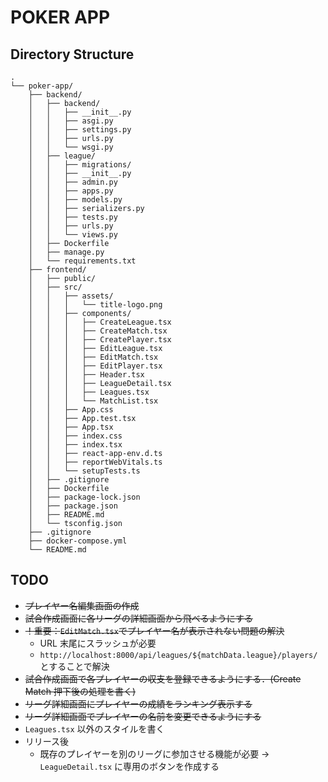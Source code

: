 # POKER APP

## Directory Structure

```
.
└── poker-app/
    ├── backend/
    │   ├── backend/
    │   │   ├── __init__.py
    │   │   ├── asgi.py
    │   │   ├── settings.py
    │   │   ├── urls.py
    │   │   └── wsgi.py
    │   ├── league/
    │   │   ├── migrations/
    │   │   ├── __init__.py
    │   │   ├── admin.py
    │   │   ├── apps.py
    │   │   ├── models.py
    │   │   ├── serializers.py
    │   │   ├── tests.py
    │   │   ├── urls.py
    │   │   └── views.py
    │   ├── Dockerfile
    │   ├── manage.py
    │   └── requirements.txt
    ├── frontend/
    │   ├── public/
    │   ├── src/
    │   │   ├── assets/
    │   │   │   └── title-logo.png
    │   │   ├── components/
    │   │   │   ├── CreateLeague.tsx
    │   │   │   ├── CreateMatch.tsx
    │   │   │   ├── CreatePlayer.tsx
    │   │   │   ├── EditLeague.tsx
    │   │   │   ├── EditMatch.tsx
    │   │   │   ├── EditPlayer.tsx
    │   │   │   ├── Header.tsx
    │   │   │   ├── LeagueDetail.tsx
    │   │   │   ├── Leagues.tsx
    │   │   │   └── MatchList.tsx
    │   │   ├── App.css
    │   │   ├── App.test.tsx
    │   │   ├── App.tsx
    │   │   ├── index.css
    │   │   ├── index.tsx
    │   │   ├── react-app-env.d.ts
    │   │   ├── reportWebVitals.ts
    │   │   └── setupTests.ts
    │   ├── .gitignore
    │   ├── Dockerfile
    │   ├── package-lock.json
    │   ├── package.json
    │   ├── README.md
    │   └── tsconfig.json
    ├── .gitignore
    ├── docker-compose.yml
    └── README.md
```

## TODO

- ~~プレイヤー名編集画面の作成~~
- ~~試合作成画面に各リーグの詳細画面から飛べるようにする~~
- ~~！重要：`EditMatch.tsx`でプレイヤー名が表示されない問題の解決~~
  - URL 末尾にスラッシュが必要
  - `http://localhost:8000/api/leagues/${matchData.league}/players/`とすることで解決
- ~~試合作成画面で各プレイヤーの収支を登録できるようにする．(Create Match 押下後の処理を書く)~~
- ~~リーグ詳細画面にプレイヤーの成績をランキング表示する~~
- ~~リーグ詳細画面でプレイヤーの名前を変更できるようにする~~
- `Leagues.tsx` 以外のスタイルを書く
- リリース後
  - 既存のプレイヤーを別のリーグに参加させる機能が必要 → `LeagueDetail.tsx` に専用のボタンを作成する
